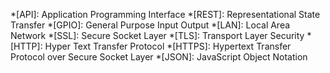 *[API]: Application Programming Interface
*[REST]: Representational State Transfer
*[GPIO]: General Purpose Input Output
*[LAN]: Local Area Network
*[SSL]: Secure Socket Layer
*[TLS]: Transport Layer Security
*[HTTP]: Hyper Text Transfer Protocol
*[HTTPS]: Hypertext Transfer Protocol over Secure Socket Layer
*[JSON]: JavaScript Object Notation